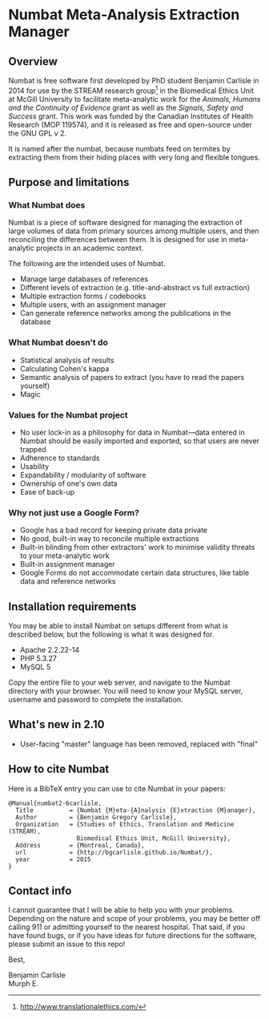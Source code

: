 # Numbat Meta-Analysis Extraction Manager

## Overview

Numbat is free software first developed by PhD student Benjamin Carlisle in 2014 for use by the STREAM research group[^1] in the Biomedical Ethics Unit at McGill University to facilitate meta-analytic work for the *Animals, Humans and the Continuity of Evidence* grant as well as the *Signals, Safety and Success* grant. This work was funded by the Canadian Institutes of Health Research (MOP 119574), and it is released as free and open-source under the GNU GPL v 2.

It is named after the numbat, because numbats feed on termites by extracting them from their hiding places with very long and flexible tongues.

[^1]: <http://www.translationalethics.com/>

## Purpose and limitations

### What Numbat does

Numbat is a piece of software designed for managing the extraction of large volumes of data from primary sources among multiple users, and then reconciling the differences between them. It is designed for use in meta-analytic projects in an academic context.

The following are the intended uses of Numbat.

* Manage large databases of references
* Different levels of extraction (e.g. title-and-abstract vs full extraction)
* Multiple extraction forms / codebooks
* Multiple users, with an assignment manager
* Can generate reference networks among the publications in the database

### What Numbat doesn't do

* Statistical analysis of results
* Calculating Cohen's kappa
* Semantic analysis of papers to extract (you have to read the papers yourself)
* Magic

### Values for the Numbat project

* No user lock-in as a philosophy for data in Numbat—data entered in Numbat should be easily imported and exported, so that users are never trapped
* Adherence to standards
* Usability
* Expandability / modularity of software
* Ownership of one's own data
* Ease of back-up


### Why not just use a Google Form?

* Google has a bad record for keeping private data private
* No good, built-in way to reconcile multiple extractions
* Built-in blinding from other extractors' work to minimise validity threats to your meta-analytic work
* Built-in assignment manager
* Google Forms do not accommodate certain data structures, like table data and reference networks


## Installation requirements

You may be able to install Numbat on setups different from what is described below, but the following is what it was designed for.

* Apache 2.2.22-14
* PHP 5.3.27
* MySQL 5

Copy the entire file to your web server, and navigate to the Numbat directory with your browser. You will need to know your MySQL server, username and password to complete the installation.

## What's new in 2.10

* User-facing "master" language has been removed, replaced with "final"

## How to cite Numbat

Here is a BibTeX entry you can use to cite Numbat in your papers:

```
@Manual{numbat2-6carlisle,
  Title          = {Numbat {M}eta-{A}nalysis {E}xtraction {M}anager},
  Author         = {Benjamin Gregory Carlisle},
  Organization   = {Studies of Ethics, Translation and Medicine (STREAM),
                   Biomedical Ethics Unit, McGill University},
  Address        = {Montreal, Canada},
  url            = {http://bgcarlisle.github.io/Numbat/},
  year           = 2015
}
```

## Contact info

I cannot guarantee that I will be able to help you with your problems. Depending on the nature and scope of your problems, you may be better off calling 911 or admitting yourself to the nearest hospital. That said, if you have found bugs, or if you have ideas for future directions for the software, please submit an issue to this repo!

Best,

Benjamin Carlisle  
Murph E.
